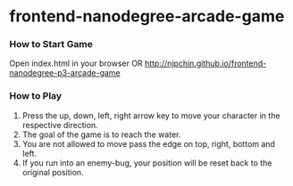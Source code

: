 frontend-nanodegree-arcade-game
===============================

### How to Start Game

Open index.html in your browser OR http://njpchin.github.io/frontend-nanodegree-p3-arcade-game

### How to Play

1. Press the up, down, left, right arrow key to move your character in the respective direction.
2. The goal of the game is to reach the water.
3. You are not allowed to move pass the edge on top, right, bottom and left.
4. If you run into an enemy-bug, your position will be reset back to the original position.
